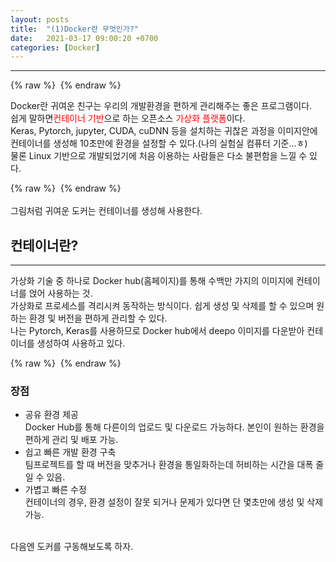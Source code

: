 ```yaml
---
layout: posts
title:  "(1)Docker란 무엇인가?"
date:   2021-03-17 09:00:20 +0700
categories: [Docker]
---
```

<link rel = "stylesheet" href ="/static/css/bootstrap.min.css">


--------------------------


{% raw %} <img src="https://Kimjs11.github.io/img/What is Docker.png" alt=""> {% endraw %}

Docker란 귀여운 친구는 우리의 개발환경을 편하게 관리해주는 좋은 프로그램이다.<br/>
쉽게 말하면<span style="color:red">컨테이너 기반</span>으로 하는 오픈소스 <span style="color:red">가상화 플랫폼</span>이다.<br/>
Keras, Pytorch, jupyter, CUDA, cuDNN 등을 설치하는 귀찮은 과정을 이미지안에 컨테이너를 생성해 10초만에 환경을 설정할 수 있다.(나의 실험실 컴퓨터 기준...ㅎ)<br/>
물론 Linux 기반으로 개발되었기에 처음 이용하는 사람들은 다소 불편함을 느낄 수 있다.

{% raw %} <img src="https://Kimjs11.github.io/img/3장 컨테이너 기반 가상화 시스템 설명.png" alt=""> {% endraw %}
<br/>
<br/>
그림처럼 귀여운 도커는 컨테이너를 생성해 사용한다. 

## 컨테이너란?
--------------------------
가상화 기술 중 하나로 Docker hub(홈페이지)를 통해 수백만 가지의 이미지에 컨테이너를 얹어 사용하는 것.<br/>
가상화로 프로세스를 격리시켜 동작하는 방식이다. 쉽게 생성 및 삭제를 할 수 있으며 원하는 환경 및 버전을 편하게 관리할 수 있다.<br/>
나는 Pytorch, Keras를 사용하므로 Docker hub에서 deepo 이미지를 다운받아 컨테이너를 생성하여 사용하고 있다.<br/>

{% raw %} <img src="https://Kimjs11.github.io/img/4장 가상환경 설명.png" alt=""> {% endraw %}
<br/>


### 장점
- 공유 환경 제공<br/>
Docker Hub를 통해 다른이의 업로드 및 다운로드 가능하다. 본인이 원하는 환경을 편하게 관리 및 배포 가능.
- 쉽고 빠른 개발 환경 구축<br/>
팀프로젝트를 할 때 버전을 맞추거나 환경을 통일화하는데 허비하는 시간을 대폭 줄일 수 있음.
- 가볍고 빠른 수정<br/>
컨테이너의 경우, 환경 설정이 잘못 되거나 문제가 있다면 단 몇초만에 생성 및 삭제 가능.<br/>

<br/>
다음엔 도커를 구동해보도록 하자.
